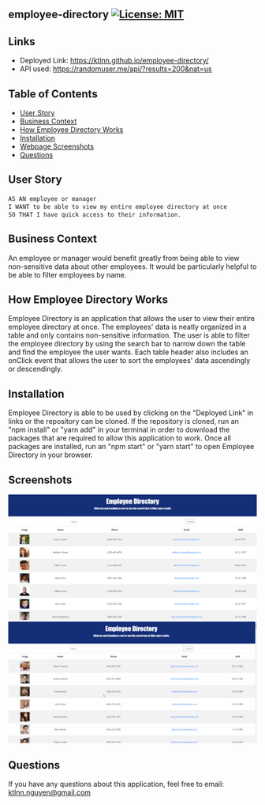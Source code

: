 ## employee-directory [![License: MIT](https://img.shields.io/badge/License-MIT-yellow.svg)](https://opensource.org/licenses/MIT)

## Links
- Deployed Link: https://ktlnn.github.io/employee-directory/  
- API used: https://randomuser.me/api/?results=200&nat=us

## Table of Contents
- [User Story](#user-story)
- [Business Context](#business-context)
- [How Employee Directory Works](#how-employee-directory-works)
- [Installation](#installation)
- [Webpage Screenshots](#screenshots)
- [Questions](#questions)


## User Story
```
AS AN employee or manager 
I WANT to be able to view my entire employee directory at once 
SO THAT I have quick access to their information.
```

## Business Context
An employee or manager would benefit greatly from being able to view non-sensitive data about other employees. It would be particularly helpful to be able to filter employees by name.

## How Employee Directory Works 
Employee Directory is an application that allows the user to view their entire employee directory at once. The employees' data is neatly organized in a table and only contains non-sensitive information. The user is able to filter the employee directory by using the search bar to narrow down the table and find the employee the user wants. Each table header also includes an onClick event that allows the user to sort the employees' data ascendingly or descendingly.

## Installation
Employee Directory is able to be used by clicking on the "Deployed Link" in links or the repository can be cloned. If the repository is cloned, run an "npm install" or "yarn add" in your terminal in order to download the packages that are required to allow this application to work. Once all packages are installed, run an "npm start" or "yarn start" to open Employee Directory in your browser. 
 
## Screenshots
![employee-directory-screenshot](images/employee-directory-screenshot.png)
![employee-directory-demo](images/employee-directory-demo.gif)

## Questions
If you have any questions about this application, feel free to email: ktlnn.nguyen@gmail.com
